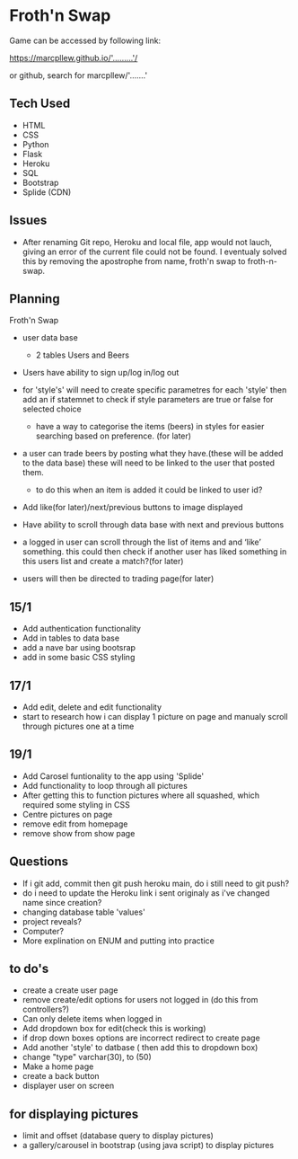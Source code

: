 # Froth'n Swap

Game can be accessed by following link:

https://marcpllew.github.io/'.........'/

or github, search for marcpllew/'.......'

## Tech Used

-   HTML
-   CSS
-   Python
-   Flask
-   Heroku
-   SQL
-   Bootstrap
-   Splide (CDN)

## Issues

-   After renaming Git repo, Heroku and local file, app would not lauch, giving an error of the current file could not be found. I eventualy solved this by removing the apostrophe from name, froth'n swap to froth-n-swap.

## Planning

Froth'n Swap

-   user data base

    -   2 tables Users and Beers

-   Users have ability to sign up/log in/log out

-   for 'style's' will need to create specific parametres for each 'style' then add an if statemnet to check if style parameters are true or false for selected choice

    -   have a way to categorise the items (beers) in styles for easier searching based on preference. (for later)

-   a user can trade beers by posting what they have.(these will be added to the data base) these will need to be linked to the user that posted them.

    -   to do this when an item is added it could be linked to user id?

-   Add like(for later)/next/previous buttons to image displayed

-   Have ability to scroll through data base with next and previous buttons

-   a logged in user can scroll through the list of items and and ‘like’ something. this could then check if another user has liked something in this users list and create a match?(for later)

-   users will then be directed to trading page(for later)

## 15/1

-   Add authentication functionality
-   Add in tables to data base
-   add a nave bar using bootsrap
-   add in some basic CSS styling

## 17/1

-   Add edit, delete and edit functionality
-   start to research how i can display 1 picture on page and manualy scroll through pictures one at a time

## 19/1

-   Add Carosel funtionality to the app using 'Splide'
-   Add functionality to loop through all pictures
-   After getting this to function pictures where all squashed, which required some styling in CSS
-   Centre pictures on page
-   remove edit from homepage
-   remove show from show page

## Questions

-   If i git add, commit then git push heroku main, do i still need to git push?
-   do i need to update the Heroku link i sent originaly as i've changed name since creation?
-   changing database table 'values'
-   project reveals?
-   Computer?
-   More explination on ENUM and putting into practice

## to do's

-   create a create user page
-   remove create/edit options for users not logged in (do this from controllers?)
-   Can only delete items when logged in
-   Add dropdown box for edit(check this is working)
-   if drop down boxes options are incorrect redirect to create page
-   Add another 'style' to datbase ( then add this to dropdown box)
-   change "type" varchar(30), to (50)
-   Make a home page
-   create a back button
-   displayer user on screen

## for displaying pictures

-   limit and offset (database query to display pictures)
-   a gallery/carousel in bootstrap (using java script) to display pictures
